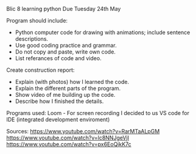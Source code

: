 Blic 8 learning python
Due Tuesday 24th May

Program should include:
- Python computer code for drawing with animations; include sentence descriptions.
- Use good coding practice and grammar.
- Do not copy and paste, write own code.
- List referances of code and video.

Create construction report:
- Explain (with photos) how I learned the code.
- Explain the different parts of the program.
- Show video of me building up the code.
- Describe how I finished the details.

Programs used:
Loom - For screen recording
I decided to us VS code for IDE (integrated development enviroment)

Sources:
https://www.youtube.com/watch?v=RarMTaALpGM
https://www.youtube.com/watch?v=lc8NNJgeVjI
https://www.youtube.com/watch?v=px6EoQjkK7c